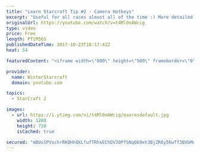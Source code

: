 ```yaml
---
title: "Learn Starcraft Tip #2 - Camera Hotkeys"
excerpt: "Useful for all races almost all of the time :) More detailed guides/tutorials under the learn to play starcraft playlist."
originalUrl: https://youtube.com/watch?v=t4Ml0nAWcig
type: video
price: Free
length: PT1M56S
publishedDateTime: 2017-10-23T18:17:42Z
heat: 54

featuredContent: "<iframe width=\"800\" height=\"500\" frameborder=\"0\" src=\"https://www.youtube.com/embed/t4Ml0nAWcig\" allow=\"accelerometer; autoplay; encrypted-media; gyroscope; picture-in-picture\" allowfullscreen></iframe>"

provider:
  name: WinterStarcraft
  domain: youtube.com

topics:
  - StarCraft 2

images:
  - url: https://i.ytimg.com/vi/t4Ml0nAWcig/maxresdefault.jpg
    width: 1280
    height: 720
    isCached: true

secured: "mBUsSPVxchrRKQHh8kLfufTRhxEChDVJOPfSNqOk9xh3BjZR6y5KwTf3BVbMugt4f+IvhjQwUDcrWDBQkMqqUrik3QaYMXVa0vT6dJpAFLy4Fv3bgzjrfuH2gUtIrGWEoWFs4OBCme4/YfwtaR6Zgn1TxKWRlI4HWyU+iX/0NNa86lE6U6uYpBE0tzY9vtsdOTDVV+/J/SikuAhlZq3DoppCheHIl16ipo/gqO1hxeOlxNnIRWrcsV6X7Sa9gXqrijQillEULn3upcLWJ1PL6Z0FBLBgRregowyAgAzwmK6eT1eSJ7FXu873AIrKdLxnrtUO0cLoCXJYmQFhs5rclYcFrHU5G1AivzmdNfnTZ8w50rlhMbCRNU19uOocjVR9CbXiWfGTacdeuta6RhTjP0que+OD95RJ+CH5nzcLRiY=;+UUjcLeY2IE8qdyFBMWong=="
---
```


